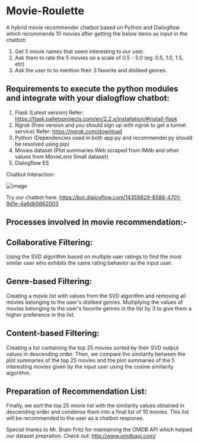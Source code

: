 # Movie-Roulette

A hybrid movie recommender chatbot based on Python and Dialogflow which recommends 10 movies after getting the below items as input in the chatbot:

  1. Get 5 movie names that seem interesting to our user.
  2. Ask them to rate the 5 movies on a scale of 0.5 - 5.0 (eg: 0.5, 1.0, 1.5, etc)
  3. Ask the user to to mention their 3 favorite and disliked genres.

## Requirements to execute the python modules and integrate with your dialogflow chatbot:

1. Flask (Latest version) Refer: https://flask.palletsprojects.com/en/2.2.x/installation/#install-flask
2. Ngrok (Free version and you should sign up with ngrok to get a tunnel service) Refer: https://ngrok.com/download
3. Python (Dependencies used in both app.py and recommender.py should be resolved using pip)
4. Movies dataset (Plot summaries Web scraped from IMdb and other values from MovieLens Small dataset)
5. Dialogflow ES

Chatbot Interaction:

![image](https://user-images.githubusercontent.com/129698277/230423141-441bcb48-b5b6-48c5-8fba-d3171e539666.png)

Try our chatbot here: https://bot.dialogflow.com/14359829-8586-4701-9d1e-4a6db5662003

## Processes involved in movie recommendation:-

## Collaborative Filtering:
Using the SVD algorithm based on multiple user ratings to find the most similar user who exhibits the same rating behavior as the input user.

## Genre-based Filtering:
Creating a movie list with values from the SVD algorithm and removing all movies belonging to the user's disliked genres. Multiplying the values of movies belonging to the user's favorite genres in the list by 3 to give them a higher preference in the list.

## Content-based Filtering:
Creating a list containing the top 25 movies sorted by their SVD output values in descending order. Then, we compare the similarity between the plot summaries of the top 25 movies and the plot summaries of the 5 interesting movies given by the input user using the cosine similarity algorithm.

## Preparation of Recommendation List:
Finally, we sort the top 25 movie list with the similarity values obtained in descending order and condense them into a final list of 10 movies. This list will be recommended to the user as a chatbot response.
    
Special thanks to Mr. Brain Fritz for maintaining the OMDB API which helped our dataset prepration.
Check out: http://www.omdbapi.com/
